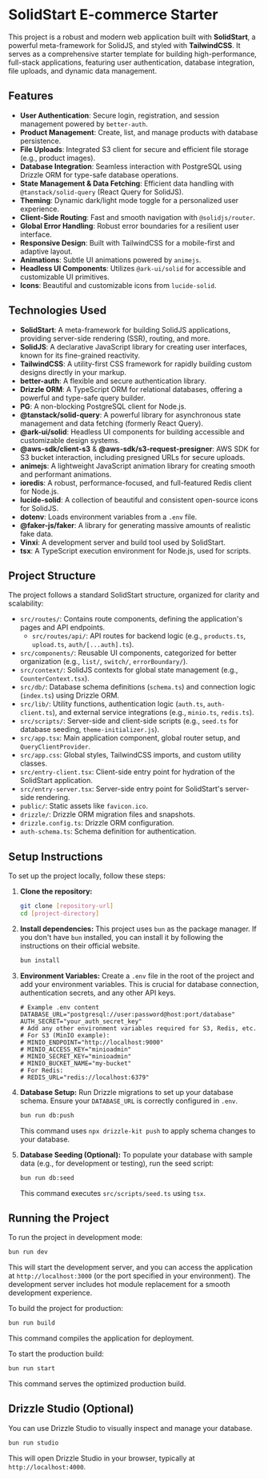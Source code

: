 # SolidStart E-commerce Starter

This project is a robust and modern web application built with **SolidStart**, a powerful meta-framework for SolidJS, and styled with **TailwindCSS**. It serves as a comprehensive starter template for building high-performance, full-stack applications, featuring user authentication, database integration, file uploads, and dynamic data management.

## Features

- **User Authentication**: Secure login, registration, and session management powered by `better-auth`.
- **Product Management**: Create, list, and manage products with database persistence.
- **File Uploads**: Integrated S3 client for secure and efficient file storage (e.g., product images).
- **Database Integration**: Seamless interaction with PostgreSQL using Drizzle ORM for type-safe database operations.
- **State Management & Data Fetching**: Efficient data handling with `@tanstack/solid-query` (React Query for SolidJS).
- **Theming**: Dynamic dark/light mode toggle for a personalized user experience.
- **Client-Side Routing**: Fast and smooth navigation with `@solidjs/router`.
- **Global Error Handling**: Robust error boundaries for a resilient user interface.
- **Responsive Design**: Built with TailwindCSS for a mobile-first and adaptive layout.
- **Animations**: Subtle UI animations powered by `animejs`.
- **Headless UI Components**: Utilizes `@ark-ui/solid` for accessible and customizable UI primitives.
- **Icons**: Beautiful and customizable icons from `lucide-solid`.

## Technologies Used

- **SolidStart**: A meta-framework for building SolidJS applications, providing server-side rendering (SSR), routing, and more.
- **SolidJS**: A declarative JavaScript library for creating user interfaces, known for its fine-grained reactivity.
- **TailwindCSS**: A utility-first CSS framework for rapidly building custom designs directly in your markup.
- **better-auth**: A flexible and secure authentication library.
- **Drizzle ORM**: A TypeScript ORM for relational databases, offering a powerful and type-safe query builder.
- **PG**: A non-blocking PostgreSQL client for Node.js.
- **@tanstack/solid-query**: A powerful library for asynchronous state management and data fetching (formerly React Query).
- **@ark-ui/solid**: Headless UI components for building accessible and customizable design systems.
- **@aws-sdk/client-s3** & **@aws-sdk/s3-request-presigner**: AWS SDK for S3 bucket interaction, including presigned URLs for secure uploads.
- **animejs**: A lightweight JavaScript animation library for creating smooth and performant animations.
- **ioredis**: A robust, performance-focused, and full-featured Redis client for Node.js.
- **lucide-solid**: A collection of beautiful and consistent open-source icons for SolidJS.
- **dotenv**: Loads environment variables from a `.env` file.
- **@faker-js/faker**: A library for generating massive amounts of realistic fake data.
- **Vinxi**: A development server and build tool used by SolidStart.
- **tsx**: A TypeScript execution environment for Node.js, used for scripts.

## Project Structure

The project follows a standard SolidStart structure, organized for clarity and scalability:

- `src/routes/`: Contains route components, defining the application's pages and API endpoints.
  - `src/routes/api/`: API routes for backend logic (e.g., `products.ts`, `upload.ts`, `auth/[...auth].ts`).
- `src/components/`: Reusable UI components, categorized for better organization (e.g., `list/`, `switch/`, `errorBoundary/`).
- `src/context/`: SolidJS contexts for global state management (e.g., `CounterContext.tsx`).
- `src/db/`: Database schema definitions (`schema.ts`) and connection logic (`index.ts`) using Drizzle ORM.
- `src/lib/`: Utility functions, authentication logic (`auth.ts`, `auth-client.ts`), and external service integrations (e.g., `minio.ts`, `redis.ts`).
- `src/scripts/`: Server-side and client-side scripts (e.g., `seed.ts` for database seeding, `theme-initializer.js`).
- `src/app.tsx`: Main application component, global router setup, and `QueryClientProvider`.
- `src/app.css`: Global styles, TailwindCSS imports, and custom utility classes.
- `src/entry-client.tsx`: Client-side entry point for hydration of the SolidStart application.
- `src/entry-server.tsx`: Server-side entry point for SolidStart's server-side rendering.
- `public/`: Static assets like `favicon.ico`.
- `drizzle/`: Drizzle ORM migration files and snapshots.
- `drizzle.config.ts`: Drizzle ORM configuration.
- `auth-schema.ts`: Schema definition for authentication.

## Setup Instructions

To set up the project locally, follow these steps:

1.  **Clone the repository:**
    ```bash
    git clone [repository-url]
    cd [project-directory]
    ```
2.  **Install dependencies:**
    This project uses `bun` as the package manager. If you don't have `bun` installed, you can install it by following the instructions on their official website.
    ```bash
    bun install
    ```
3.  **Environment Variables:**
    Create a `.env` file in the root of the project and add your environment variables. This is crucial for database connection, authentication secrets, and any other API keys.
    ```
    # Example .env content
    DATABASE_URL="postgresql://user:password@host:port/database"
    AUTH_SECRET="your_auth_secret_key"
    # Add any other environment variables required for S3, Redis, etc.
    # For S3 (MinIO example):
    # MINIO_ENDPOINT="http://localhost:9000"
    # MINIO_ACCESS_KEY="minioadmin"
    # MINIO_SECRET_KEY="minioadmin"
    # MINIO_BUCKET_NAME="my-bucket"
    # For Redis:
    # REDIS_URL="redis://localhost:6379"
    ```
4.  **Database Setup:**
    Run Drizzle migrations to set up your database schema. Ensure your `DATABASE_URL` is correctly configured in `.env`.

    ```bash
    bun run db:push
    ```

    This command uses `npx drizzle-kit push` to apply schema changes to your database.

5.  **Database Seeding (Optional):**
    To populate your database with sample data (e.g., for development or testing), run the seed script:
    ```bash
    bun run db:seed
    ```
    This command executes `src/scripts/seed.ts` using `tsx`.

## Running the Project

To run the project in development mode:

```bash
bun run dev
```

This will start the development server, and you can access the application at `http://localhost:3000` (or the port specified in your environment). The development server includes hot module replacement for a smooth development experience.

To build the project for production:

```bash
bun run build
```

This command compiles the application for deployment.

To start the production build:

```bash
bun run start
```

This command serves the optimized production build.

## Drizzle Studio (Optional)

You can use Drizzle Studio to visually inspect and manage your database.

```bash
bun run studio
```

This will open Drizzle Studio in your browser, typically at `http://localhost:4000`.
